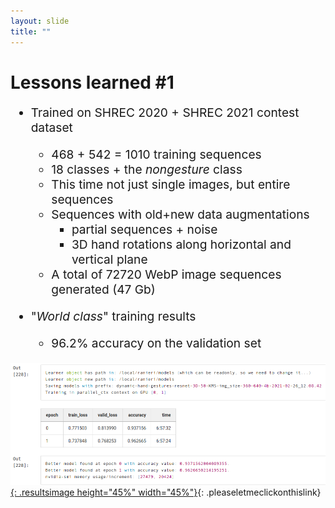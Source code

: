 ```yaml
---
layout: slide
title: ""
---
```


# Lessons learned #1

<div markdown="1" style="font-size:2vw">

- Trained on SHREC 2020 + SHREC 2021 contest dataset
	- 468 + 542 = 1010 training sequences
	- 18 classes + the _nongesture_ class
	- This time not just single images, but entire sequences
	- Sequences with old+new data augmentations
		- partial sequences + noise
		- 3D hand rotations along horizontal and vertical plane
	- A total of 72720 WebP image sequences generated (47 Gb)
	
- "_World class_" training results
	- 96.2% accuracy on the validation set

</div>

[![resnet-3d-predictions](img/3d-resnet/resnet-3d-50-training-accuracy.png){: .resultsimage height="45%" width="45%"}](img/3d-resnet/resnet-3d-50-training-accuracy.png){: .pleaseletmeclickonthislink}

<!-- figcaption class="figcaption" markdown="1">

Credits: [SFINGE 3D: A novel benchmark for online detection and recognition of heterogeneous hand gestures from 3D fingers’ trajectories](https://www.sciencedirect.com/science/article/pii/S0097849320301163){: .pleaseletmeclickonthislink}

</figcaption -->

